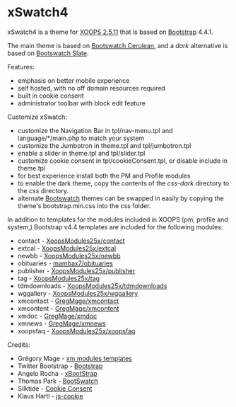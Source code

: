 xSwatch4
=======

xSwatch4 is a theme for [XOOPS 2.5.11](https://xoops.org) that is based on [Bootstrap](https://getbootstrap.com) 4.4.1.

The main theme is based on [Bootswatch Cerulean](https://bootswatch.com/cerulean/), and a *dark* alternative is based on [Bootswatch Slate](https://bootswatch.com/slate/).

Features:

- emphasis on better mobile experience
- self hosted, with no off domain resources required
- built in cookie consent
- administrator toolbar with block edit feature

Customize xSwatch:

- customize the Navigation Bar in tpl/nav-menu.tpl and language/*/main.php to match your system
- customize the Jumbotron in theme.tpl and tpl/jumbotron.tpl
- enable a slider in theme.tpl and tpl/slider.tpl
- customize cookie consent in tpl/cookieConsent.tpl, or disable include in theme.tpl
- for best experience install both the PM and Profile modules
- to enable the dark theme, copy the contents of the *css-dark* directory to the *css* directory.
- alternate [Bootswatch](https://bootswatch.com/) themes can be swapped in easily by copying the theme's bootstrap.min.css into the css folder.

In addition to templates for the modules included in XOOPS (pm, profile and system,) Bootstrap v4.4 templates are included for the following modules:

- contact - [XoopsModules25x/contact](https://github.com/XoopsModules25x/contact)
- extcal - [XoopsModules25x/extcal](https://github.com/XoopsModules25x/extcal)
- newbb - [XoopsModules25x/newbb](https://github.com/XoopsModules25x/newbb)
- obituaries - [mambax7/obituaries](https://github.com/mambax7/obituaries)
- publisher - [XoopsModules25x/publisher](https://github.com/XoopsModules25x/publisher)
- tag - [XoopsModules25x/tag](https://github.com/XoopsModules25x/tag)
- tdmdownloads - [XoopsModules25x/tdmdownloads](https://github.com/XoopsModules25x/tdmdownloads)
- wggallery - [XoopsModules25x/wggallery](https://github.com/XoopsModules25x/wggallery)
- xmcontact - [GregMage/xmcontact](https://github.com/GregMage/xmcontact)
- xmcontent - [GregMage/xmcontent](https://github.com/GregMage/xmcontent)
- xmdoc - [GregMage/xmdoc](https://github.com/GregMage/xmdoc)
- xmnews - [GregMage/xmnews](https://github.com/GregMage/xmnews)
- xoopsfaq - [XoopsModules25x/xoopsfaq](https://github.com/XoopsModules25x/xoopsfaq)


Credits:

- Grégory Mage - [xm modules templates](https://github.com/GregMage)
- Twitter Bootstrap - [Bootstrap](https://getbootstrap.com)
- Angelo Rocha - [xBootStrap](https://github.com/angelorocha/xbootstrap)
- Thomas Park - [BootSwatch](https://bootswatch.com/)
- Silktide - [Cookie Consent](https://silktide.com/tools/cookie-consent/)
- Klaus Hartl - [js-cookie](https://github.com/js-cookie/js-cookie)
